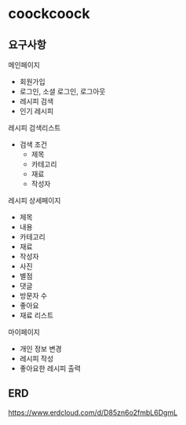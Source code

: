 # coockcoock
## 요구사항
메인페이지
- 회원가입
- 로그인, 소셜 로그인, 로그아웃
- 레시피 검색
- 인기 레시피

레시피 검색리스트
- 검색 조건
  - 제목
  - 카테고리
  - 재료
  - 작성자

레시피 상세페이지
- 제목
- 내용
- 카테고리
- 재료
- 작성자
- 사진
- 별점
- 댓글
- 방문자 수
- 좋아요
- 재료 리스트

마이페이지
- 개인 정보 변경
- 레시피 작성
- 좋아요한 레시피 출력

## ERD
https://www.erdcloud.com/d/D85zn6o2fmbL6DgmL